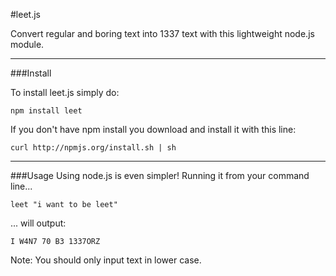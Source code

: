 #leet.js

Convert regular and boring text into 1337 text with this lightweight node.js module.

***
###Install

To install leet.js simply do:

    npm install leet

If you don't have npm install you download and install it with this line:

    curl http://npmjs.org/install.sh | sh

***
###Usage
Using node.js is even simpler! Running it from your command line...

    leet "i want to be leet"

... will output:

    I W4N7 70 B3 1337ORZ

Note: You should only input text in lower case.
